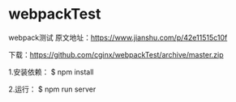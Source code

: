 # webpackTest
webpack测试  原文地址：https://www.jianshu.com/p/42e11515c10f

下载：https://github.com/cginx/webpackTest/archive/master.zip

1.安装依赖：
$ npm install 

2.运行：
$ npm run server

